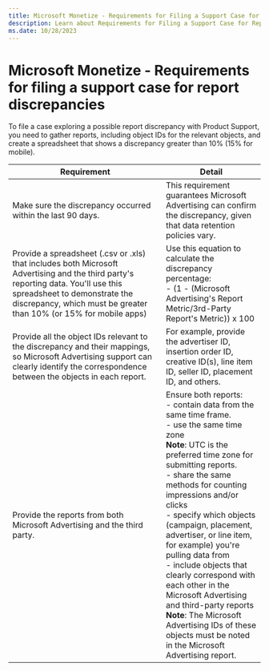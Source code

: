 ```yaml
---
title: Microsoft Monetize - Requirements for Filing a Support Case for Report Discrepancies
description: Learn about Requirements for Filing a Support Case for Report Discrepancies in this page. 
ms.date: 10/28/2023
---
```



# Microsoft Monetize - Requirements for filing a support case for report discrepancies

To file a case exploring a possible report discrepancy with Product
Support, you need to gather reports, including object IDs for the
relevant objects, and create a spreadsheet that shows a discrepancy
greater than 10% (15% for mobile).

| Requirement | Detail |
|---|---|
| Make sure the discrepancy occurred within the last 90 days. | This requirement guarantees Microsoft Advertising can confirm the discrepancy, given that data retention policies vary. |
| Provide a spreadsheet (.csv or .xls) that includes both Microsoft Advertising and the third party's reporting data. You'll use this spreadsheet to demonstrate the discrepancy, which must be greater than 10% (or 15% for mobile apps) | Use this equation to calculate the discrepancy percentage:<br> - (1 - (Microsoft Advertising's Report Metric/3rd-Party Report's Metric)) x 100 |
| Provide all the object IDs relevant to the discrepancy and their mappings, so Microsoft Advertising support can clearly identify the correspondence between the objects in each report. | For example, provide the advertiser ID, insertion order ID, creative ID(s), line item ID, seller ID, placement ID, and others. |
| Provide the reports from both Microsoft Advertising and the third party. | Ensure both reports:<br> - contain data from the same time frame.<br> - use the same time zone<br>**Note**: UTC is the preferred time zone for submitting reports.<br> - share the same methods for counting impressions and/or clicks<br> - specify which objects (campaign, placement, advertiser, or line item, for example) you're pulling data from<br> - include objects that clearly correspond with each other in the Microsoft Advertising and third-party reports<br>**Note**: The Microsoft Advertising IDs of these objects must be noted in the Microsoft Advertising report. |

